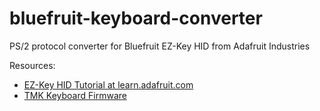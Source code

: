 bluefruit-keyboard-converter
============================

PS/2 protocol converter for Bluefruit EZ-Key HID from Adafruit Industries

Resources:
* [EZ-Key HID Tutorial at learn.adafruit.com](http://learn.adafruit.com/introducing-bluefruit-ez-key-diy-bluetooth-hid-keyboard)
* [TMK Keyboard Firmware](http://github.com/tmk/tmk_keyboard) 
